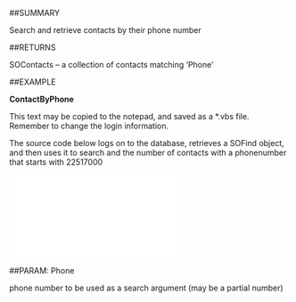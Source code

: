 
##SUMMARY

Search and retrieve contacts by their phone number


##RETURNS

SOContacts – a collection of contacts matching ‘Phone’


##EXAMPLE

**ContactByPhone**


This text may be copied to the notepad, and saved as a *.vbs file. Remember to change the login information.


The source code below logs on to the database, retrieves a SOFind object, and then uses it to search and the number of contacts with a phonenumber that starts with 22517000


![](..\..\Examples\vbs\SOFind.ContactsByPhone.vbs.txt)


##PARAM: Phone

phone number to be used as a search argument (may be a partial number)

